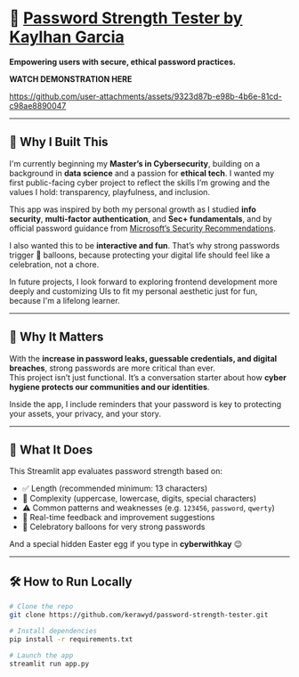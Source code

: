 # 🔐 [Password Strength Tester by Kaylhan Garcia](http://localhost:8501/#password-strength-tester)

**Empowering users with secure, ethical password practices.**  

**WATCH DEMONSTRATION HERE**

https://github.com/user-attachments/assets/9323d87b-e98b-4b6e-81cd-c98ae8890047

---

## 🧠 Why I Built This

I'm currently beginning my **Master’s in Cybersecurity**, building on a background in **data science** and a passion for **ethical tech**. I wanted my first public-facing cyber project to reflect the skills I’m growing and the values I hold: transparency, playfulness, and inclusion.

This app was inspired by both my personal growth as I studied **info security**, **multi-factor authentication**, and **Sec+ fundamentals**, and by official password guidance from [Microsoft’s Security Recommendations](https://support.microsoft.com/en-us/windows/create-and-use-strong-passwords-c5cebb49-8c53-4f5e-2bc4-fe357ca048eb#:~:text=A%20strong%20password%20is:,character%2C%20product%2C%20or%20organization.).

I also wanted this to be **interactive and fun**. That’s why strong passwords trigger 🥳 balloons, because protecting your digital life should feel like a celebration, not a chore.

In future projects, I look forward to exploring frontend development more deeply and customizing UIs to fit my personal aesthetic just for fun, because I'm a lifelong learner.

---

## 🚨 Why It Matters

With the **increase in password leaks, guessable credentials, and digital breaches**, strong passwords are more critical than ever.  
This project isn’t just functional. It’s a conversation starter about how **cyber hygiene protects our communities and our identities**.

Inside the app, I include reminders that your password is key to protecting your assets, your privacy, and your story.

---

## 🚀 What It Does

This Streamlit app evaluates password strength based on:
- ✅ Length (recommended minimum: 13 characters)
- 🧠 Complexity (uppercase, lowercase, digits, special characters)
- ⚠️ Common patterns and weaknesses (e.g. `123456`, `password`, `qwerty`)
- 📝 Real-time feedback and improvement suggestions
- 🎈 Celebratory balloons for very strong passwords

And a special hidden Easter egg if you type in **cyberwithkay** 😉 

---

## 🛠️ How to Run Locally

```bash
# Clone the repo
git clone https://github.com/kerawyd/password-strength-tester.git

# Install dependencies
pip install -r requirements.txt

# Launch the app
streamlit run app.py
